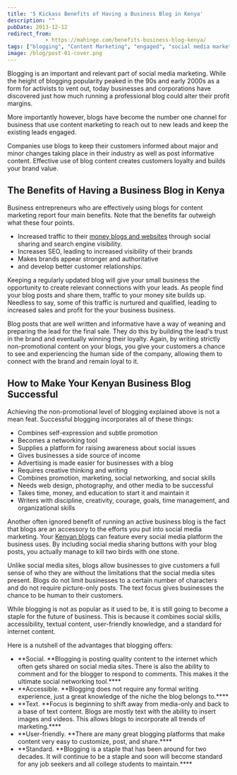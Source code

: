 ```yaml
---
title: '5 Kickass Benefits of Having a Business Blog in Kenya'
description: ""
pubDate: 2013-12-12
redirect_from:
            - https://mahinge.com/benefits-business-blog-kenya/
tags: ["blogging", "Content Marketing", "engaged", "social media marketing", "Affiliate Marketing"]
image: /blog/post-01-cover.png
---
```

Blogging is an important and relevant part of social media marketing. While the height of blogging popularity peaked in the 90s and early 2000s as a form for activists to vent out, today businesses and corporations have discovered just how much running a professional blog could alter their profit margins.

More importantly however, blogs have become the number one channel for business that use content marketing to reach out to new leads and keep the existing leads engaged.

Companies use blogs to keep their customers informed about major and minor changes taking place in their industry as well as post informative content. Effective use of blog content creates customers loyalty and builds your brand value.

## The Benefits of Having a Business Blog in Kenya

Business entrepreneurs who are effectively using blogs for content marketing report four main benefits. Note that the benefits far outweigh what these four points.

- Increased traffic to their [money blogs and websites](https://mahinge.com/fully-monetize-blog-kenya/ "money blogs") through social sharing and search engine visibility.
- Increases SEO, leading to increased visibility of their brands
- Makes brands appear stronger and authoritative
- and develop better customer relationships.

Keeping a regularly updated blog will give your small business the opportunity to create relevant connections with your leads. As people find your blog posts and share them, traffic to your money site builds up. Needless to say, some of this traffic is nurtured and qualified, leading to increased sales and profit for the your business business.

Blog posts that are well written and informative have a way of weaning and preparing the lead for the final sale. They do this by building the lead's trust in the brand and eventually winning their loyalty. Again, by writing strictly non-promotional content on your blogs, you give your customers a chance to see and experiencing the human side of the company, allowing them to connect with the brand and remain loyal to it.

## How to Make Your Kenyan Business Blog Successful

Achieving the non-promotional level of blogging explained above is not a mean feat. Successful blogging incorporates all of these things:

- Combines self-expression and subtle promotion
- Becomes a networking tool
- Supplies a platform for raising awareness about social issues
- Gives businesses a side source of income
- Advertising is made easier for businesses with a blog
- Requires creative thinking and writing
- Combines promotion, marketing, social networking, and social skills
- Needs web design, photography, and other media to be successful
- Takes time, money, and education to start it and maintain it
- Writers with discipline, creativity, courage, goals, time management, and organizational skills

Another often ignored benefit of running an active business blog is the fact that blogs are an accessory to the efforts you put into social media marketing. Your [Kenyan blogs](https://mahinge.com/) can feature every social media platform the business uses. By including social media sharing buttons with your blog posts, you actually manage to kill two birds with one stone.

Unlike social media sites, blogs allow businesses to give customers a full sense of who they are without the limitations that the social media sites present. Blogs do not limit businesses to a certain number of characters and do not require picture-only posts. The text focus gives businesses the chance to be human to their customers.

While blogging is not as popular as it used to be, it is still going to become a staple for the future of business. This is because it combines social skills, accessibility, textual content, user-friendly knowledge, and a standard for internet content.

Here is a nutshell of the advantages that blogging offers:

- **Social. **Blogging is posting quality content to the internet which often gets shared on social media sites. There is also the ability to comment and for the blogger to respond to comments. This makes it the ultimate social networking tool.\*\*\*\*
- **Accessible. **Blogging does not require any formal writing experience, just a great knowledge of the niche the blog belongs to.\*\*\*\*
- **Text. **Focus is beginning to shift away from media-only and back to a base of text content. Blogs are mostly text with the ability to insert images and videos. This allows blogs to incorporate all trends of marketing.\*\*\*\*
- **User-friendly. **There are many great blogging platforms that make content very easy to customize, post, and share.\*\*\*\*
- **Standard. **Blogging is a staple that has been around for two decades. It will continue to be a staple and soon will become standard for any job seekers and all college students to maintain.\*\*\*\*
